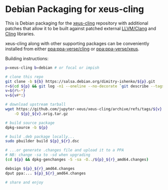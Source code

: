 # Debian Packaging for xeus-cling

This is Debian packaging for the
[xeus-cling](https://github.com/jupyter-xeus/xeus-cling) repository with
additional patches that allow it to be built against patched external
[LLVM/Clang](https://salsa.debian.org/dimitry-ishenko/llvm-toolchain-9) and
[Cling](https://salsa.debian.org/dimitry-ishenko/cling) libraries.

xeus-cling along with other supporting packages can be conveniently installed
from either
[ppa:ppa-verse/cling](https://launchpad.net/~ppa-verse/+archive/ubuntu/cling) or
[ppa:ppa-verse/xeus](https://launchpad.net/~ppa-verse/+archive/ubuntu/xeus).

Building instructions:

```bash
p=xeus-cling b=debian # or focal or impish

# clone this repo
git clone -b ${b} https://salsa.debian.org/dimitry-ishenko/${p}.git
r=$(cd ${p} && git log -n1 --oneline --no-decorate `git describe --tags --abbrev=0` | cut -d/ -f2)
v=${r%-*}
v=${v#*:}

# download upstream tarball
wget https://github.com/jupyter-xeus/xeus-cling/archive/refs/tags/${v}.tar.gz \
    -O ${p}_${v}.orig.tar.gz

# build source package
dpkg-source -b ${p}

# build .deb package locally...
sudo pbuilder build ${p}_${r}.dsc

# ...or generate .changes file and upload it to a PPA
# NB: change -sa to -sd when upgrading
(cd ${p} && dpkg-genchanges -S -sa -O../${p}_${r}_amd64.changes)

debsign ${p}_${r}_amd64.changes
dput ppa:... ${p}_${r}_amd64.changes

# share and enjoy
```
